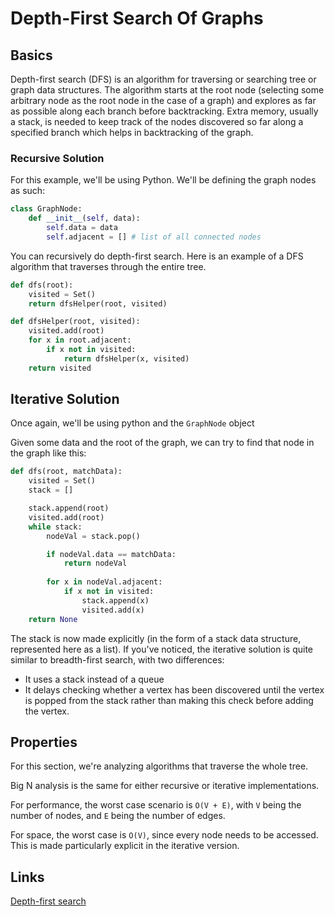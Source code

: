 # Depth-First Search Of Graphs

## Basics

Depth-first search (DFS) is an algorithm for traversing or searching tree or graph data structures. The algorithm starts at the root node (selecting some arbitrary node as the root node in the case of a graph) and explores as far as possible along each branch before backtracking. Extra memory, usually a stack, is needed to keep track of the nodes discovered so far along a specified branch which helps in backtracking of the graph.

### Recursive Solution

For this example, we'll be using Python. We'll be defining the graph nodes as such:

```python
class GraphNode:
    def __init__(self, data):
        self.data = data
        self.adjacent = [] # list of all connected nodes
```

You can recursively do depth-first search. Here is an example of a DFS algorithm that traverses through the entire tree.

```python
def dfs(root):
    visited = Set()
    return dfsHelper(root, visited)

def dfsHelper(root, visited):
    visited.add(root)
    for x in root.adjacent:
        if x not in visited:
            return dfsHelper(x, visited)
    return visited
```

## Iterative Solution

Once again, we'll be using python and  the `GraphNode` object

Given some data and the root of the graph, we can try to find that node in the graph like this:

```python
def dfs(root, matchData):
    visited = Set()
    stack = []

    stack.append(root)
    visited.add(root)
    while stack:
        nodeVal = stack.pop()

        if nodeVal.data == matchData:
            return nodeVal
        
        for x in nodeVal.adjacent:
            if x not in visited:
                stack.append(x)
                visited.add(x)
    return None

```

The stack is now made explicitly (in the form of a stack data structure, represented here as a list). If you've noticed, the iterative solution is quite similar to breadth-first search, with two differences:

- It uses a stack instead of a queue
- It delays checking whether a vertex has been discovered until the vertex is popped from the stack rather than making this check before adding the vertex.

## Properties

For this section, we're analyzing algorithms that traverse the whole tree.

Big N analysis is the same for either recursive or iterative implementations.

For performance, the worst case scenario is `O(V + E)`, with `V` being the number of nodes, and `E` being the number of edges.

For space, the worst case is `O(V)`, since every node needs to be accessed. This is made particularly explicit in the iterative version.

## Links

[Depth-first search](https://en.wikipedia.org/wiki/Depth-first_search)